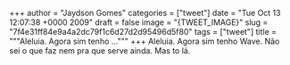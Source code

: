 
+++
author = "Jaydson Gomes"
categories = ["tweet"]
date = "Tue Oct 13 12:07:38 +0000 2009"
draft = false
image = "{TWEET_IMAGE}"
slug = "7f4e31ff84e9a4a2dc79f1c6d27d2d95496d5f80"
tags = ["tweet"]
title = """Aleluia. Agora sim tenho ..."""
+++
Aleluia. Agora sim tenho Wave. Não sei o que faz nem pra que serve ainda. Mas to lá.

